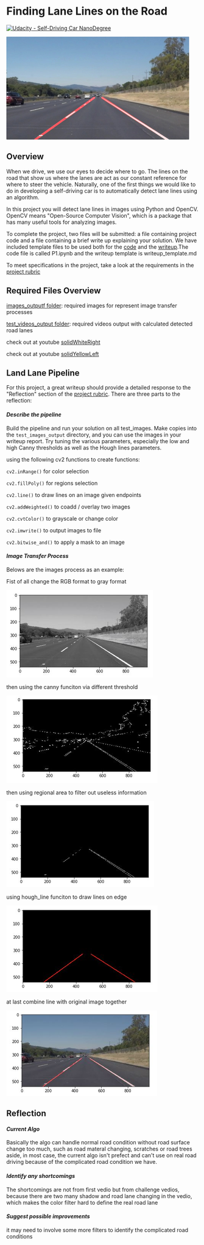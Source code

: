 # **Finding Lane Lines on the Road** 
[![Udacity - Self-Driving Car NanoDegree](https://s3.amazonaws.com/udacity-sdc/github/shield-carnd.svg)](http://www.udacity.com/drive)

<img src="examples/laneLines_thirdPass.jpg" width="480" alt="Combined Image" />

## Overview


When we drive, we use our eyes to decide where to go.  The lines on the road that show us where the lanes are act as our constant reference for where to steer the vehicle.  Naturally, one of the first things we would like to do in developing a self-driving car is to automatically detect lane lines using an algorithm.

In this project you will detect lane lines in images using Python and OpenCV.  OpenCV means "Open-Source Computer Vision", which is a package that has many useful tools for analyzing images.  

To complete the project, two files will be submitted: a file containing project code and a file containing a brief write up explaining your solution. We have included template files to be used both for the [code](https://github.com/udacity/CarND-LaneLines-P1/blob/master/P1.ipynb) and the [writeup](https://github.com/udacity/CarND-LaneLines-P1/blob/master/writeup_template.md).The code file is called P1.ipynb and the writeup template is writeup_template.md 

To meet specifications in the project, take a look at the requirements in the [project rubric](https://review.udacity.com/#!/rubrics/322/view)

## Required Files Overview

[images_outputf folder](images_output/): required images for represent image transfer processes

[test_videos_output folder](test_videos_output/): required videos output with calculated detected road lanes

check out at youtube [solidWhiteRight](https://www.youtube.com/watch?v=emRGHFijMzM)

check out at youtube [solidYellowLeft](https://www.youtube.com/watch?v=kH-5sEtoxN4)


## Land Lane Pipeline

For this project, a great writeup should provide a detailed response to the "Reflection" section of the [project rubric](https://review.udacity.com/#!/rubrics/322/view). There are three parts to the reflection:

#### _Describe the pipeline_

  Build the pipeline and run your solution on all test_images. Make copies into the `test_images_output` directory, and you can use the   images in your writeup report.
  Try tuning the various parameters, especially the low and high Canny thresholds as well as the Hough lines parameters.
  
  using the following cv2 functions to create functions:
  
  `cv2.inRange()` for color selection  
  
  `cv2.fillPoly()` for regions selection  
  
  `cv2.line()` to draw lines on an image given endpoints  
  
  `cv2.addWeighted()` to coadd / overlay two images
  
  `cv2.cvtColor()` to grayscale or change color
  
  `cv2.imwrite()` to output images to file  
  
  `cv2.bitwise_and()` to apply a mask to an image

#### _Image Transfer Process_

Belows are the images process as an example:

Fist of all change the RGB format to gray format

![](images_output/image_gray.JPG)
  
then using the canny funciton via different threshold

![](images_output/edges.JPG)

then using regional area to filter out useless information

![](images_output/regional_edges.JPG)

using hough_line funciton to draw lines on edge

![](images_output/lines.JPG)

at last combine line with original image together

![](images_output/combo.JPG)

## Reflection

#### _Current Algo_

Basically the algo can handle normal road condition without road surface change too much, such as road materal changing, scratches or road trees aside, in most case, the current algo isn't prefect and can't use on real road driving because of the complicated road condition we have.
 
#### _Identify any shortcomings_

  The shortcomings are not from first vedio but from challenge vedios, because there are two many shadow and road lane changing in the vedio, which makes the color filter hard to define the real road lane

#### _Suggest possible improvements_

  it may need to involve some more filters to identify the complicated road conditions


